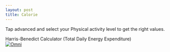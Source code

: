```yaml
---
layout: post
title: Calorie
---
```


Tap advanced and select your Physical activity level to get the right values.

<div class="omni-calculator" data-calculator="health/bmr-harris-benedict-equation" data-width="300" data-config='{}' data-currency="INR" data-show-row-controls="false" data-version="3" data-t="1617958849435">
  <div class="omni-calculator-header">Harris-Benedict Calculator (Total Daily Energy Expenditure)</div>
  <div class="omni-calculator-footer">
    <a href="https://www.omnicalculator.com/health/bmr-harris-benedict-equation" target="_blank"><img alt="Omni" class="omni-calculator-logo" src="https://cdn.omnicalculator.com/embed/omni-calculator-logo-long.svg" /></a>
  </div>
</div>
<script async src="https://cdn.omnicalculator.com/sdk.js"></script>
